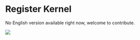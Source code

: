 # Register Kernel

No English version available right now, welcome to contribute.

<a href="https://gitee.com/mindspore/docs/blob/r1.3/docs/lite/docs/source_en/use/register_kernel.md" target="_blank"><img src="https://gitee.com/mindspore/docs/raw/r1.3/resource/_static/logo_source.png"></a>

